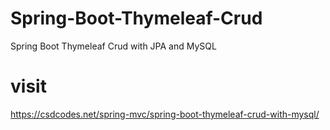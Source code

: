 # Spring-Boot-Thymeleaf-Crud
Spring Boot Thymeleaf Crud with JPA and MySQL
# visit
https://csdcodes.net/spring-mvc/spring-boot-thymeleaf-crud-with-mysql/
